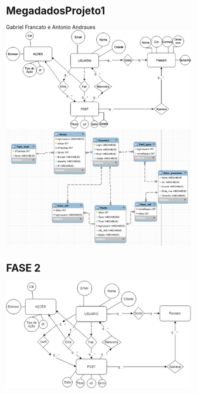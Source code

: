 # MegadadosProjeto1


Gabriel Francato e Antonio Andraues
![Alt text](Modelo_entidade_relacional.png?raw=true "Modelo Entidade Relacional")
![Alt text](modeloRelacional.PNG?raw=true "Modelo Relacional")


# FASE 2
![Alt text](megadadosEntidadeRelacional2.jpg?raw=true "Modelo Entidade Relacional 2")
